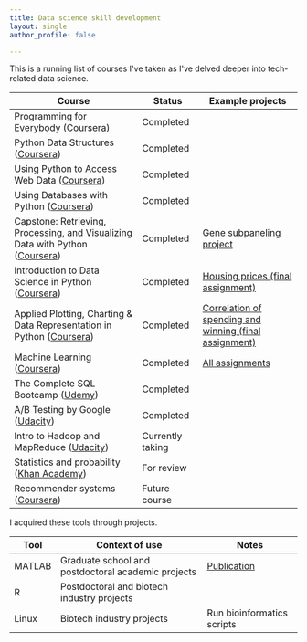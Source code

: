 ```yaml
---
title: Data science skill development
layout: single
author_profile: false

---
```


This is a running list of courses I've taken as I've delved deeper into tech-related data science.

| Course | Status | Example projects |
| --- | --- |  --- | 
| Programming for Everybody ([Coursera](https://www.coursera.org/specializations/python)) | Completed | |
| Python Data Structures ([Coursera](https://www.coursera.org/specializations/python)) | Completed | |
| Using Python to Access Web Data ([Coursera](https://www.coursera.org/specializations/python)) | Completed | |
| Using Databases with Python ([Coursera](https://www.coursera.org/specializations/python)) | Completed | |
| Capstone: Retrieving, Processing, and Visualizing Data with Python ([Coursera](https://www.coursera.org/specializations/python)) | Completed | [Gene subpaneling project](https://github.com/benslack19/gene_subpanel) |
| Introduction to Data Science in Python ([Coursera](https://www.coursera.org/learn/python-data-analysis)) | Completed | [Housing prices (final assignment)](https://github.com/benslack19/intro_ds_housing_prices) |
| Applied Plotting, Charting & Data Representation in Python ([Coursera](https://www.coursera.org/learn/python-plotting)) | Completed | [Correlation of spending and winning (final assignment)](https://github.com/benslack19/applied_plotting_python_padres) |
| Machine Learning ([Coursera](https://www.coursera.org/learn/machine-learning)) | Completed | [All assignments](https://github.com/benslack19/machine_learning_assignments) |
| The Complete SQL Bootcamp ([Udemy](https://www.udemy.com/the-complete-sql-bootcamp/)) | Completed | |
| A/B Testing by Google ([Udacity](https://www.udacity.com/course/ab-testing--ud257)) | Completed | |
| Intro to Hadoop and MapReduce ([Udacity](https://www.udacity.com/course/intro-to-hadoop-and-mapreduce--ud617)) | Currently taking | |
| Statistics and probability ([Khan Academy](https://www.khanacademy.org/math/statistics-probability)) | For review | |
| Recommender systems ([Coursera](https://www.coursera.org/specializations/recommender-systems)) | Future course | |

I acquired these tools through projects.

| Tool | Context of use | Notes | 
| --- | --- | --- |
| MATLAB | Graduate school and postdoctoral academic projects | [Publication](http://onlinelibrary.wiley.com/doi/10.1111/j.1460-9568.2011.07901.x/full) |
| R | Postdoctoral and biotech industry projects | |
| Linux | Biotech industry projects | Run bioinformatics scripts  |